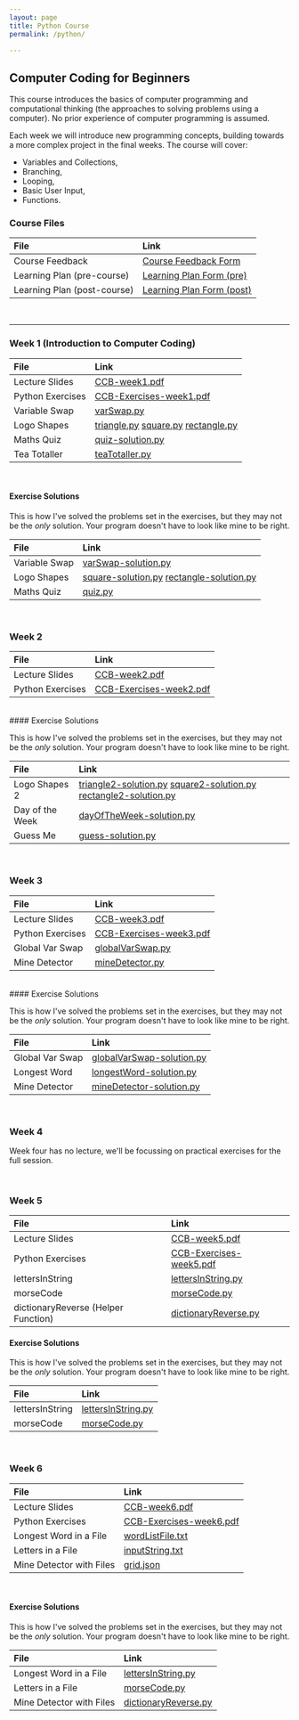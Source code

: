 ```yaml
---
layout: page
title: Python Course
permalink: /python/

---
```

Computer Coding for Beginners
------------------------

This course introduces the basics of computer programming and computational thinking (the approaches to solving problems using a computer). No prior experience of computer programming is assumed.

Each week we will introduce new programming concepts, building towards a more complex project in the final weeks. The course will cover:
* Variables and Collections,
* Branching,
* Looping,
* Basic User Input,
* Functions.

### Course Files


| File          | Link       |
|:------------- |:------------- |
| Course Feedback | [Course Feedback Form](https://docs.google.com/forms/d/1rmJKDG0gt1gb8t6u_yMYcom1fJ7soDdQNoD8YdjRsSA/edit?usp=sharing)
| Learning Plan (pre-course)   | [Learning Plan Form (pre)]()
| Learning Plan (post-course)   | [Learning Plan Form (post)](https://goo.gl/forms/W2OXTYhBVElbVd453)

<br>

---
### Week 1 (Introduction to Computer Coding)


| File          | Link       |
|:------------- |:------------- |
| Lecture Slides| [CCB-week1.pdf](/files/yorkLearningCourses/ccb/week1/CCB-week1.pdf) |
| Python Exercises | [CCB-Exercises-week1.pdf](/files/yorkLearningCourses/ccb/week1/CCB-Exercises-week1.pdf) |
| Variable Swap |  [varSwap.py](/files/yorkLearningCourses/ccb/week1/varSwap.py)      |
| Logo Shapes   | [triangle.py](/files/yorkLearningCourses/ccb/week1/triangle.py) [square.py](/files/yorkLearningCourses/ccb/week1/square.py) [rectangle.py](/files/yorkLearningCourses/ccb/week1/rectangle.py) |
| Maths Quiz    | [quiz-solution.py](/files/yorkLearningCourses/ccb/week1/solutions/quiz-solution.py)     |
| Tea Totaller  | [teaTotaller.py](/files/yorkLearningCourses/ccb/week1/teaTotaller.py)     |

<br>

#### Exercise Solutions

This is how I've solved the problems set in the exercises, but they may not be the _only_ solution. Your program doesn't have to look like mine to be right.

| File          | Link       |
|:------------- |:------------- |
| Variable Swap |  [varSwap-solution.py](/files/yorkLearningCourses/ccb/week1/solutions/varSwap-solution.py)      |
| Logo Shapes   | [square-solution.py](/files/yorkLearningCourses/ccb/week1/solutions/square-solution.py) [rectangle-solution.py](/files/yorkLearningCourses/ccb/week1/solutions/rectangle-solution.py)   |
| Maths Quiz    | [quiz.py](/files/yorkLearningCourses/ccb/week1/quiz.py)     |


<br>

### Week 2

| File          | Link       |
|:------------- |:------------- |
| Lecture Slides| [CCB-week2.pdf](/files/yorkLearningCourses/ccb/week2/CCB-week2.pdf) |
| Python Exercises | [CCB-Exercises-week2.pdf](/files/yorkLearningCourses/ccb/week2/CCB-Exercises-week2.pdf) |

<br>
#### Exercise Solutions

This is how I've solved the problems set in the exercises, but they may not be the _only_ solution. Your program doesn't have to look like mine to be right.

| File          | Link       |
|:------------- |:------------- |
| Logo Shapes 2 | [triangle2-solution.py](/files/yorkLearningCourses/ccb/week2/solutions/triangle2-solution.py) [square2-solution.py](/files/yorkLearningCourses/ccb/week2/solutions/square2-solution.py) [rectangle2-solution.py](/files/yorkLearningCourses/ccb/week2/solutions/rectangle2-solution.py)   |
| Day of the Week |  [dayOfTheWeek-solution.py](/files/yorkLearningCourses/ccb/week2/solutions/dayOfTheWeek-solution.py)      |
| Guess Me   | [guess-solution.py](/files/yorkLearningCourses/ccb/week2/solutions/guess-solution.py) |

<br>

### Week 3

| File          | Link       |
|:------------- |:------------- |
| Lecture Slides| [CCB-week3.pdf](/files/yorkLearningCourses/ccb/week3/CCB-week3.pdf) |
| Python Exercises | [CCB-Exercises-week3.pdf](/files/yorkLearningCourses/ccb/week3/CCB-Exercises-week3.pdf) |
| Global Var Swap |[globalVarSwap.py](/files/yorkLearningCourses/ccb/week3/globalVarSwap.py)  |
| Mine Detector  |  [mineDetector.py](/files/yorkLearningCourses/ccb/week3/mineDetector.py)  |

<br>
#### Exercise Solutions

This is how I've solved the problems set in the exercises, but they may not be the _only_ solution. Your program doesn't have to look like mine to be right.

| File          | Link       |
|:------------- |:------------- |
| Global Var Swap | [globalVarSwap-solution.py](/files/yorkLearningCourses/ccb/week3/solutions/globalVarSwap-solution.py)   |
| Longest Word    |  [longestWord-solution.py](/files/yorkLearningCourses/ccb/week3/solutions/longestWord-solution.py)  |
| Mine Detector   |  [mineDetector-solution.py](/files/yorkLearningCourses/ccb/week3/solutions/mineDetector-solution.py)  |

<br>

### Week 4

Week four has no lecture, we'll be focussing on practical exercises for the full session.

<br>

### Week 5

| File          | Link       |
|:------------- |:------------- |
| Lecture Slides| [CCB-week5.pdf](/files/yorkLearningCourses/ccb/week5/CCB-Week5.pdf)  |
| Python Exercises | [CCB-Exercises-week5.pdf](/files/yorkLearningCourses/ccb/week5/CCB-Exercises-week5.pdf) |
| lettersInString |  [lettersInString.py](/files/yorkLearningCourses/ccb/week5/lettersInString.py)  |
| morseCode	|  [morseCode.py](/files/yorkLearningCourses/ccb/week5/morseCode.py)  |
| dictionaryReverse (Helper Function) |  [dictionaryReverse.py](/files/yorkLearningCourses/ccb/week5/dictionaryReverse.py)  |

#### Exercise Solutions

This is how I've solved the problems set in the exercises, but they may not be the _only_ solution. Your program doesn't have to look like mine to be right.

| File          | Link       |
|:------------- |:------------- |
| lettersInString |  [lettersInString.py](/files/yorkLearningCourses/ccb/week5/solutions/lettersInString-solution.py)  |
| morseCode	|  [morseCode.py](/files/yorkLearningCourses/ccb/week5/solutions/morseCode-solution.py)  |

<br>

### Week 6

| File          | Link       |
|:------------- |:------------- |
| Lecture Slides| [CCB-week6.pdf](/files/yorkLearningCourses/ccb/week6/CCB-Week6.pdf)  |
| Python Exercises | [CCB-Exercises-week6.pdf](/files/yorkLearningCourses/ccb/week6/CCB-Exercises-week6.pdf) |
| Longest Word in a File |  [wordListFile.txt](/files/yorkLearningCourses/ccb/week6/wordListFile.txt)  |
| Letters in a File	|  [inputString.txt](/files/yorkLearningCourses/ccb/week6/inputString.txt)  |
| Mine Detector with Files|  [grid.json](/files/yorkLearningCourses/ccb/week6/grid.json)  |

<br>

#### Exercise Solutions

This is how I've solved the problems set in the exercises, but they may not be the _only_ solution. Your program doesn't have to look like mine to be right.

| File          | Link       |
|:------------- |:------------- |
| Longest Word in a File |  [lettersInString.py](/files/yorkLearningCourses/ccb/week6/solutions/longestWordInAFile-solution.py)  |
| Letters in a File	|  [morseCode.py](/files/yorkLearningCourses/ccb/week6/solutions/lettersInAFile-solution.py)  |
| Mine Detector with Files|  [dictionaryReverse.py](/files/yorkLearningCourses/ccb/week6/solutions/mineDetectorFile-solution.py)  |

